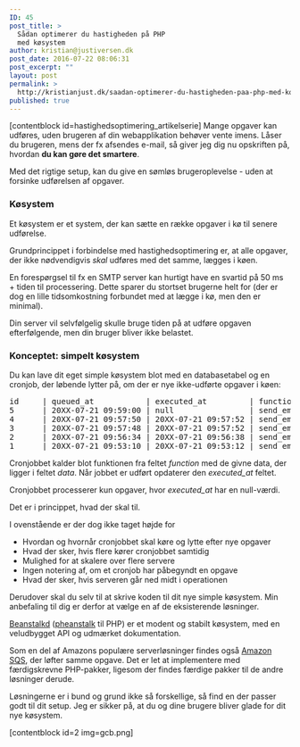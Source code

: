 ```yaml
---
ID: 45
post_title: >
  Sådan optimerer du hastigheden på PHP
  med køsystem
author: kristian@justiversen.dk
post_date: 2016-07-22 08:06:31
post_excerpt: ""
layout: post
permalink: >
  http://kristianjust.dk/saadan-optimerer-du-hastigheden-paa-php-med-koesystem/
published: true
---
```

[contentblock id=hastighedsoptimering_artikelserie]
Mange opgaver kan udføres, uden brugeren af din webapplikation behøver vente imens. Låser du brugeren, mens der fx afsendes e-mail, så giver jeg dig nu opskriften på, hvordan <strong>du kan gøre det smartere</strong>.

Med det rigtige setup, kan du give en sømløs brugeroplevelse - uden at forsinke udførelsen af opgaver.
<h3>Køsystem</h3>
Et køsystem er et system, der kan sætte en række opgaver i kø til senere udførelse.

Grundprincippet i forbindelse med hastighedsoptimering er, at alle opgaver, der ikke nødvendigvis <em>skal</em> udføres med det samme, lægges i køen.

En forespørgsel til fx en SMTP server kan hurtigt have en svartid på 50 ms + tiden til processering. Dette sparer du stortset brugerne helt for (der er dog en lille tidsomkostning forbundet med at lægge i kø, men den er minimal).

Din server vil selvfølgelig skulle bruge tiden på at udføre opgaven efterfølgende, men din bruger bliver ikke belastet.
<h3>Konceptet: simpelt køsystem</h3>
Du kan lave dit eget simple køsystem blot med en databasetabel og en cronjob, der løbende lytter på, om der er nye ikke-udførte opgaver i køen:
<pre>id     | queued_at           | executed_at         | function          | data
5      | 20XX-07-21 09:59:00 | null                | send_email        | {recipient: 'receiver@justiversen.dk', headline: '..', body: '..'}
4      | 20XX-07-21 09:57:50 | 20XX-07-21 09:57:52 | send_email        | {recipient: 'receiver@justiversen.dk', headline: '..', body: '..'}
3      | 20XX-07-21 09:57:48 | 20XX-07-21 09:57:52 | send_email        | {recipient: 'receiver@justiversen.dk', headline: '..', body: '..'}
2      | 20XX-07-21 09:56:34 | 20XX-07-21 09:56:38 | send_email        | {recipient: 'receiver@justiversen.dk', headline: '..', body: '..'}
1      | 20XX-07-21 09:53:10 | 20XX-07-21 09:53:12 | send_email        | {recipient: 'receiver@justiversen.dk', headline: '..', body: '..'}
</pre>
Cronjobbet kalder blot funktionen fra feltet <em>function </em>med de givne data, der ligger i feltet <em>data</em>. Når jobbet er udført opdaterer den <em>executed_at</em> feltet.

Cronjobbet processerer kun opgaver, hvor <em>executed_at</em> har en null-værdi.

Det er i princippet, hvad der skal til.

I ovenstående er der dog ikke taget højde for
<ul>
 	<li>Hvordan og hvornår cronjobbet skal køre og lytte efter nye opgaver</li>
 	<li>Hvad der sker, hvis flere kører cronjobbet samtidig</li>
 	<li>Mulighed for at skalere over flere servere</li>
 	<li>Ingen notering af, om et cronjob har påbegyndt en opgave</li>
 	<li>Hvad der sker, hvis serveren går ned midt i operationen</li>
</ul>
Derudover skal du selv til at skrive koden til dit nye simple køsystem. Min anbefaling til dig er derfor at vælge en af de eksisterende løsninger.

<a href="http://kr.github.io/beanstalkd/">Beanstalkd</a> (<a href="https://github.com/pda/pheanstalk">pheanstalk</a> til PHP) er et modent og stabilt køsystem, med en veludbygget API og udmærket dokumentation.

<span>Som en del af Amazons populære serverløsninger findes også <a href="https://aws.amazon.com/sqs/">Amazon SQS</a>, der løfter samme opgave. Det er let at implementere med færdigskrevne PHP-pakker, ligesom der findes færdige pakker til de andre løsninger derude.</span>

<span>Løsningerne er i bund og grund ikke så forskellige, så find en der passer godt til dit setup. Jeg er sikker på, at du og dine brugere bliver glade for dit nye køsystem.</span>

[contentblock id=2 img=gcb.png]